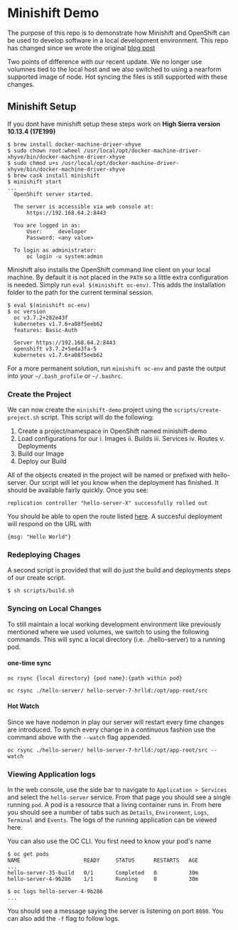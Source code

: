 # Minishift Demo
The purpose of this repo is to demonstrate how Minishift and OpenShift can be used to develop software in a local development environment. This repo has changed since we wrote the original [blog post](http://www.nearform.com/nodecrunch/minishift-development-environment-node-js-projects-openshift-kubernetes/)

Two points of difference with our recent update.  We no longer use volumnes tied to the local host and we also switched to using a nearform supported image of node. Hot syncing the files is still supported with these changes.

## Minishift Setup
If you dont have minishift setup these steps work on **High Sierra version 10.13.4 (17E199)**
```
$ brew install docker-machine-driver-xhyve
$ sudo chown root:wheel /usr/local/opt/docker-machine-driver-xhyve/bin/docker-machine-driver-xhyve
$ sudo chmod u+s /usr/local/opt/docker-machine-driver-xhyve/bin/docker-machine-driver-xhyve
$ brew cask install minishift
$ minishift start
...
  OpenShift server started.

  The server is accessible via web console at:
      https://192.168.64.2:8443

  You are logged in as:
      User:     developer
      Password: <any value>

  To login as administrator:
      oc login -u system:admin
```
Minishift also installs the OpenShift command line client on your local machine. By default it is not placed in the `PATH` so a little extra configuration is needed. Simply run `eval $(minishift oc-env)`. This adds the installation folder to the path for the current terminal session.
```
$ eval $(minishift oc-env)
$ oc version
  oc v3.7.2+282e43f
  kubernetes v1.7.6+a08f5eeb62
  features: Basic-Auth

  Server https://192.168.64.2:8443
  openshift v3.7.2+5eda3fa-5
  kubernetes v1.7.6+a08f5eeb62
  ```
For a more permanent solution, run `minishift oc-env` and paste the output into your `~/.bash_profile` or `~/.bashrc`.

### Create the Project
We can now create the `minishift-demo` project using the `scripts/create-project.sh` script. This script will do the following:
1. Create a project/namespace in OpenShift named minishift-demo
2. Load configurations for our
   i. Images
   ii. Builds
   iii. Services
   iv. Routes
   v. Deployments
3. Build our Image
4. Deploy our Build

All of the objects created in the project will be named or prefixed with hello-server. Our script will let you know when the deployment has finished.  It should be available fairly quickly. Once you see:
```
replication controller "hello-server-X" successfully rolled out
```
You should be able to open the route listed [here](https://192.168.64.2:8443/console/project/minishift-demo/browse/routes).  A succesful deployment will respond on the URL with 
```
{msg: "Hello World"}
```
### Redeploying Chages
A second script is provided that will do just the build and deployments steps of our create script. 
```
$ sh scripts/build.sh
```
### Syncing on Local Changes
To still maintain a local working development environment like previously mentioned where we used volumes, we switch to using the following commands.  This will sync a local directory (i.e. ./hello-server) to a running pod.
#### one-time sync
```
oc rsync {local directory} {pod name}:{path within pod}

oc rsync ./hello-server/ hello-server-7-hrlld:/opt/app-root/src
```
#### Hot Watch
Since we have nodemon in play our server will restart every time changes are introduced.  To synch every change in a continuous fashion use the command above with the `--watch` flag appended.
```
oc rsync ./hello-server/ hello-server-7-hrlld:/opt/app-root/src --watch
```
### Viewing Application logs
In the web console, use the side bar to navigate to `Application > Services` and select the `hello-server` service. From that page you should see a single running `pod`. A pod is a resource that a living container runs in. From here you should see a number of tabs such as `Details`, `Environment`, `Logs`, `Terminal` and `Events`. The logs of the running application can be viewed here.

You can also use the OC CLI.  You first need to know your pod's name
```
$ oc get pods
NAME                    READY     STATUS      RESTARTS   AGE
...
hello-server-35-build   0/1       Completed   0          30m
hello-server-4-9b286    1/1       Running     0          30m

$ oc logs hello-server-4-9b286
...
```
You should see a message saying the server is listening on port `8080`.  You can also add the `-f` flag to follow logs.

